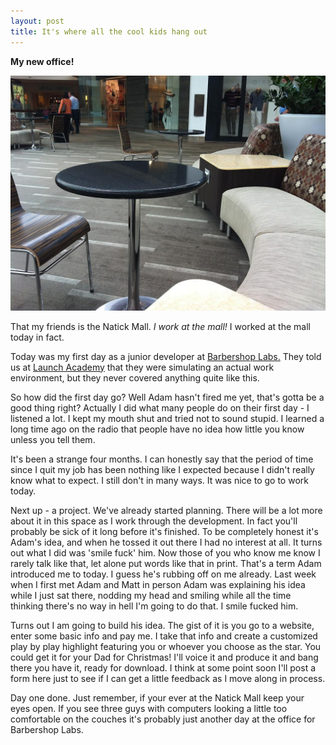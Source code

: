 ```yaml
---
layout: post
title: It's where all the cool kids hang out
---
```


<strong>My new office!</strong>

<img class="post-pics" src="/images/post_images/natick_mall.jpg">

That my friends is the Natick Mall. <em>I work at the mall!</em> I worked at the mall today in fact. 

Today was my first day as a junior developer at <a href="http://barbershoplabs.com/" target="_blank">Barbershop Labs.</a> They told us at <a href="http://www.launchacademy.com" target="_blank">Launch Academy</a> that they were simulating an actual work environment, but they never covered anything quite like this. 

So how did the first day go? Well Adam hasn't fired me yet, that's gotta be a good thing right? Actually I did what many people do on their first day - I listened a lot. I kept my mouth shut and tried not to sound stupid. I learned a long time ago on the radio that people have no idea how little you know unless you tell them. 

It's been a strange four months. I can honestly say that the period of time since I quit my job has been nothing like I expected because I didn't really know what to expect. I still don't in many ways. It was nice to go to work today.

Next up - a project. We've already started planning. There will be a lot more about it in this space as I work through the development. In fact you'll probably be sick of it long before it's finished. To be completely honest it's Adam's idea, and when he tossed it out there I had no interest at all. It turns out what I did was 'smile fuck' him. Now those of you who know me know I rarely talk like that, let alone put words like that in print. That's a term Adam introduced me to today. I guess he's rubbing off on me already. Last week when I first met Adam and Matt in person Adam was explaining his idea while I just sat there, nodding my head and smiling while all the time thinking there's no way in hell I'm going to do that. I smile fucked him. 

Turns out I am going to build his idea. The gist of it is you go to a website, enter some basic info and pay me. I take that info and create a customized play by play highlight featuring you or whoever you choose as the star. You could get it for your Dad for Christmas! I'll voice it and produce it and bang there you have it, ready for download. I think at some point soon I'll post a form here just to see if I can get a little feedback as I move along in process. 

Day one done. Just remember, if your ever at the Natick Mall keep your eyes open. If you see three guys with computers looking a little too comfortable on the couches it's probably just another day at the office for Barbershop Labs.

